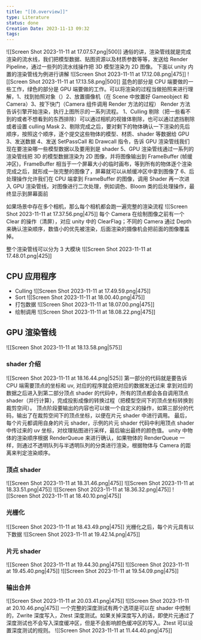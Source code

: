 ```yaml
---
title: "[[0.overview]]"
type: Literature
status: done
Creation Date: 2023-11-13 09:32
tags:
---
```

![[Screen Shot 2023-11-11 at 17.07.57.png|500]]
通俗的讲，渲染管线就是完成渲染的流水线，我们把模型数据、贴图资源以及材质参数等等，发送给 Render Pipeline，通过一些列的流水线操作把 3D 模型渲染为 2D 图像。
下面以 unity 内置的渲染管线为例进行讲解
![[Screen Shot 2023-11-11 at 17.12.08.png|475]]
![[Screen Shot 2023-11-11 at 17.13.58.png|500]]
蓝色的部分是 CPU 端要做的一些工作，绿色的部分是 GPU 端要做的工作。可以将渲染的过程当做拍照来进行理解，1、找到拍照对象（）2、放置摄像机（在 Scene 中放置好 Gameobject 和 Camera）3、按下快门（Camera 组件调用 Render 方法的过程）
Render 方法告诉引擎开始渲染，执行上图所示的一系列流程。
1、Culling 剔除（把一些看不到的或者不想看到的东西排除）可以通过相机的视锥体剔除，也可以通过遮挡剔除或者设置 culling Mask
2、剔除完成之后，要对剩下的物体确认一下渲染的先后顺序，按照这个顺序，逐个提交这些物体的模型、材质、shader 等数据给 GPU
3、发送数据
4、发送 SetPassCall 和 Drawcall 指令，告诉 GPU 渲染管线我们现在要渲染哪一些模型数据以及要用到是 shader
5、GPU 渲染管线通过一系列的渲染管线把 3D 的模型数据渲染为 2D 图像，并将图像输出到 FrameBuffer (帧缓冲区)，FrameBuffer 相当于一个屏幕大小的临时画布，等到所有的物体逐个渲染完成之后，就形成一张完整的图像了，屏幕就可以从帧缓冲区中拿到图像了
6、后处理操作允许我们在 CPU 端拿到 FrameBuffer 的图像，调用 Shader 再一次进入 GPU 渲染管线，对图像进行二次处理，例如调色、Bloom 类的后处理操作，最终显示到屏幕面前

如果场景中存在多个相机，那么每个相机都会跑一遍完整的渲染流程
![[Screen Shot 2023-11-11 at 17.37.56.png|475]]
每个 Camera 在绘制图像之前有一个 Clear 的操作（清屏），对应 unity 中的 ClearFlag；不同的 Camera 通过 Depth 来确认渲染顺序，数值小的优先被渲染，后面渲染的摄像机会把前面的图像覆盖掉。

整个渲染管线可以分为 3 大模块
![[Screen Shot 2023-11-11 at 17.48.01.png|425]]
## CPU 应用程序
- Culling
![[Screen Shot 2023-11-11 at 17.49.59.png|475]]
- Sort
![[Screen Shot 2023-11-11 at 18.00.40.png|475]]
- 打包数据
![[Screen Shot 2023-11-11 at 18.07.00.png|475]]
- 绘制调用
![[Screen Shot 2023-11-11 at 18.08.22.png|475]]
## GPU 渲染管线
![[Screen Shot 2023-11-11 at 18.13.58.png|575]]
### shader 介绍
![[Screen Shot 2023-11-11 at 18.16.44.png|525]]
第一部分的代码就是要告诉 CPU 端需要顶点的坐标和 uv, 对应的程序就会把对应的数据发送过来
拿到对应的数据之后进入到第二部分顶点 shader 的代码中，所有的顶点都会各自调用顶点 shader（并行计算），完成投影成像的转换过程（把模型空间下的顶点坐标转换到裁剪空间）。
顶点阶段要输出的内容也可以做一个自定义的操作，如第三部分的代码，输出了在裁剪空间下的顶点坐标，以便在片元 shader 中进行调用。
最后，每个片元都调用自身的片元 shader，示例的片元 shader 代码中利用顶点 shader 中传过来的 uv 坐标，对纹理贴图进行采样，最后输出最终的颜色值。
unity 中物体的渲染顺序根据 RenderQueue 来进行确认，如果物体的 RenderQueue 一样，则通过不透明队列与半透明队列的分类进行渲染，根据物体与 Camera 的距离来判定渲染顺序。
### 顶点 shader
![[Screen Shot 2023-11-11 at 18.31.46.png|475]]
![[Screen Shot 2023-11-11 at 18.33.51.png|475]]
![[Screen Shot 2023-11-11 at 18.36.32.png|475]]
![[Screen Shot 2023-11-11 at 18.40.10.png|475]]
### 光栅化
![[Screen Shot 2023-11-11 at 18.43.49.png|475]]
光栅化之后，每个片元具有以下数据
![[Screen Shot 2023-11-11 at 19.42.14.png|475]]
### 片元 shader

![[Screen Shot 2023-11-11 at 19.44.30.png|475]]
![[Screen Shot 2023-11-11 at 19.45.40.png|475]]
![[Screen Shot 2023-11-11 at 19.54.09.png|475]]
### 输出合并
![[Screen Shot 2023-11-11 at 20.03.41.png|475]]
![[Screen Shot 2023-11-11 at 20.10.46.png|475]]
一个完整的深度测试有两个选项是可以在 shader 中控制的，Zwrite 深度写入，Ztest 深度测试。如果关掉深度写入的话，即使片元通过了深度测试也不会写入深度缓冲区，但是不会影响颜色缓冲区的写入。Ztest 可以设置深度测试的规则。
![[Screen Shot 2023-11-11 at 11.44.40.png|475]]


